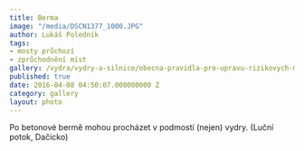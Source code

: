 ```yaml
---
title: Berma
image: "/media/DSCN1377_1000.JPG"
author: Lukáš Poledník
tags:
- mosty průchozí
- zprůchodnění míst
gallery: /vydra/vydry-a-silnice/obecna-pravidla-pro-upravu-rizikovych-mist
published: true
date: 2016-04-08 04:50:07.000000000 Z
category: gallery
layout: photo
---
```

Po betonové bermě mohou procházet v podmostí (nejen) vydry. (Luční
potok, Dačicko)
